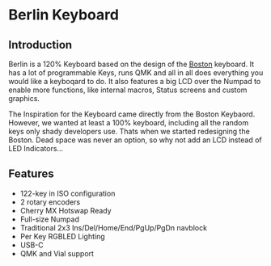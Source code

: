 # Berlin Keyboard

## Introduction
Berlin is a 120% Keyboard based on the design of the [Boston](https://github.com/bluepylons/Boston) keyboard. 
It has a lot of programmable Keys, runs QMK and all in all does everything you would like a keyboqard to do.
It also features a big LCD over the Numpad to enable more functions, like internal macros, Status screens and custom graphics.

The Inspiration for the Keyboard came directly from the Boston Keybaord. 
However, we wanted at least a 100% keyboard, including all the random keys only shady developers use.
Thats when we started redesigning the Boston.
Dead space was never an option, so why not add an LCD instead of LED Indicators...

## Features
* 122-key in ISO configuration
* 2 rotary encoders
* Cherry MX Hotswap Ready
* Full-size Numpad
* Traditional 2x3 Ins/Del/Home/End/PgUp/PgDn navblock 
* Per Key RGBLED Lighting
* USB-C
* QMK and Vial support

